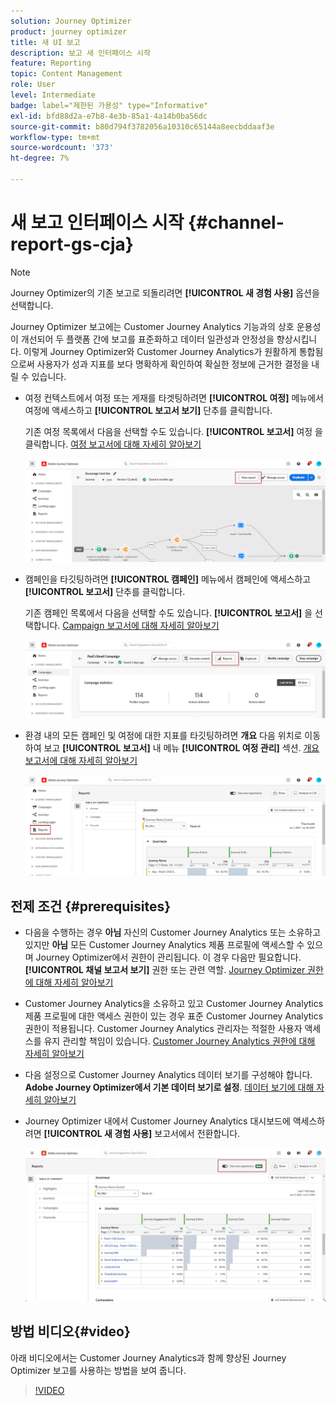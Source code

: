 ```yaml
---
solution: Journey Optimizer
product: journey optimizer
title: 새 UI 보고
description: 보고 새 인터페이스 시작
feature: Reporting
topic: Content Management
role: User
level: Intermediate
badge: label="제한된 가용성" type="Informative"
exl-id: bfd88d2a-e7b8-4e3b-85a1-4a14b0ba56dc
source-git-commit: b80d794f3782056a10310c65144a8eecbddaaf3e
workflow-type: tm+mt
source-wordcount: '373'
ht-degree: 7%

---
```


# 새 보고 인터페이스 시작 {#channel-report-gs-cja}

>[!NOTE]
>
> Journey Optimizer의 기존 보고로 되돌리려면 **[!UICONTROL 새 경험 사용]** 옵션을 선택합니다.

Journey Optimizer 보고에는 Customer Journey Analytics 기능과의 상호 운용성이 개선되어 두 플랫폼 간에 보고를 표준화하고 데이터 일관성과 안정성을 향상시킵니다. 이렇게 Journey Optimizer와 Customer Journey Analytics가 원활하게 통합됨으로써 사용자가 성과 지표를 보다 명확하게 확인하여 확실한 정보에 근거한 결정을 내릴 수 있습니다.

* 여정 컨텍스트에서 여정 또는 게재를 타겟팅하려면 **[!UICONTROL 여정]** 메뉴에서 여정에 액세스하고 **[!UICONTROL 보고서 보기]** 단추를 클릭합니다.

  기존 여정 목록에서 다음을 선택할 수도 있습니다. **[!UICONTROL 보고서]** 여정 을 클릭합니다. [여정 보고서에 대해 자세히 알아보기](journey-global-report-cja.md)

  ![](assets/gs-cja-report-3.png)

* 캠페인을 타깃팅하려면 **[!UICONTROL 캠페인]** 메뉴에서 캠페인에 액세스하고 **[!UICONTROL 보고서]** 단추를 클릭합니다.

  기존 캠페인 목록에서 다음을 선택할 수도 있습니다. **[!UICONTROL 보고서]** 을 선택합니다. [Campaign 보고서에 대해 자세히 알아보기](campaign-global-report-cja.md)

  ![](assets/gs-cja-report-2.png)

* 환경 내의 모든 캠페인 및 여정에 대한 지표를 타깃팅하려면 **개요** 다음 위치로 이동하여 보고 **[!UICONTROL 보고서]** 내 메뉴 **[!UICONTROL 여정 관리]** 섹션. [개요 보고서에 대해 자세히 알아보기](channel-report-cja.md)

  ![](assets/gs-cja-report-1.png)

## 전제 조건 {#prerequisites}

* 다음을 수행하는 경우 **아님** 자신의 Customer Journey Analytics 또는 소유하고 있지만 **아님** 모든 Customer Journey Analytics 제품 프로필에 액세스할 수 있으며 Journey Optimizer에서 권한이 관리됩니다. 이 경우 다음만 필요합니다. **[!UICONTROL 채널 보고서 보기]** 권한 또는 관련 역할. [Journey Optimizer 권한에 대해 자세히 알아보기](../administration/permissions.md)
* Customer Journey Analytics을 소유하고 있고 Customer Journey Analytics 제품 프로필에 대한 액세스 권한이 있는 경우 표준 Customer Journey Analytics 권한이 적용됩니다. Customer Journey Analytics 관리자는 적절한 사용자 액세스를 유지 관리할 책임이 있습니다. [Customer Journey Analytics 권한에 대해 자세히 알아보기](https://experienceleague.adobe.com/en/docs/analytics-platform/using/technotes/access-control)
* 다음 설정으로 Customer Journey Analytics 데이터 보기를 구성해야 합니다. **Adobe Journey Optimizer에서 기본 데이터 보기로 설정**. [데이터 보기에 대해 자세히 알아보기](https://experienceleague.adobe.com/en/docs/analytics-platform/using/cja-dataviews/create-dataview)
* Journey Optimizer 내에서 Customer Journey Analytics 대시보드에 액세스하려면 **[!UICONTROL 새 경험 사용]** 보고서에서 전환합니다.

  ![](assets/cja-option.png)

## 방법 비디오{#video}

아래 비디오에서는 Customer Journey Analytics과 함께 향상된 Journey Optimizer 보고를 사용하는 방법을 보여 줍니다.

>[!VIDEO](https://video.tv.adobe.com/v/3430413)
